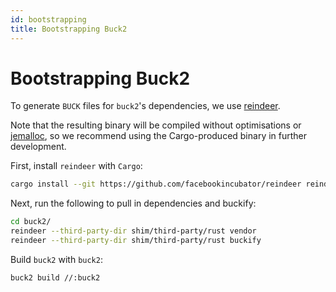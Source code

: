 ```yaml
---
id: bootstrapping
title: Bootstrapping Buck2
---
```


# Bootstrapping Buck2

To generate `BUCK` files for `buck2`'s dependencies, we use [reindeer](https://github.com/facebookincubator/reindeer).

Note that the resulting binary will be compiled without optimisations or [jemalloc](https://github.com/jemalloc/jemalloc), so we recommend using the Cargo-produced binary in further development.

First, install `reindeer` with `Cargo`:
```sh
cargo install --git https://github.com/facebookincubator/reindeer reindeer
```

Next, run the following to pull in dependencies and buckify:
```sh
cd buck2/
reindeer --third-party-dir shim/third-party/rust vendor
reindeer --third-party-dir shim/third-party/rust buckify
```

Build `buck2` with `buck2`:
```sh
buck2 build //:buck2
```
